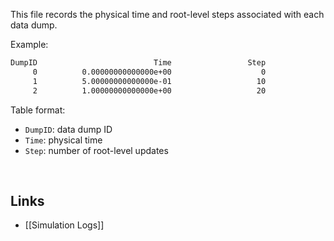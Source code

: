 This file records the physical time and root-level steps associated with
each data dump.

Example:
``` markdown
DumpID                          Time                 Step
     0          0.00000000000000e+00                    0
     1          5.00000000000000e-01                   10
     2          1.00000000000000e+00                   20
```

Table format:
* `DumpID`: data dump ID
* `Time`: physical time
* `Step`: number of root-level updates


<br>

## Links
* [[Simulation Logs]]